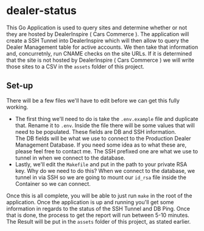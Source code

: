 # dealer-status
This Go Application is used to query sites and determine whether or not they are hosted by DealerInspire ( Cars Commerce ).
The application will create a SSH Tunnel into DealerInspire which will then allow to query the Dealer Management table 
for active accounts.  We then take that information and, concurretnly, run CNAME checks on the site URLs.  If it is 
determined that the site is not hosted by DealerInspire ( Cars Commerce ) we will write those sites to a CSV in
the `assets` folder of this project.

## Set-up
There will be a few files we'll have to edit before we can get this fully working. 
- The first thing we'll need to do is take the `.env.example` file and duplicate that. Rename it to `.env`. Inside 
the file there will be some values that will need to be populated.  These fields are DB and SSH information.  
The DB fields will be what we use to connect to the Production Dealer Management Database.  If you need 
some idea as to what these are, please feel free to contact me.  The SSH prefixed one are what we use
to tunnel in when we connect to the database.  
- Lastly, we'll edit the `Makefile` and put in the path to your private RSA key. Why do we need to do this? 
When we connect to the database, we tunnel in via SSH so we are going to mount our `id_rsa` file inside
the Container so we can connect.

Once this is all complete, you will be able to just run `make` in the root of the application.  Once the 
application is up and running you'll get some information in regards to the status of the SSH Tunnel
and DB Ping.  Once that is done, the process to get the report will run between 5-10 minutes.  The
Result will be put in the `assets` folder of this project, as stated earlier.